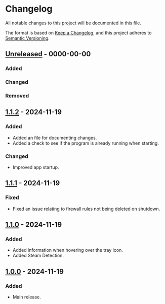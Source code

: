 # Changelog

All notable changes to this project will be documented in this file.

The format is based on [Keep a Changelog](https://keepachangelog.com/en/1.1.0/),
and this project adheres to [Semantic Versioning](https://semver.org/spec/v2.0.0.html).

## [Unreleased] - 0000-00-00
### Added

### Changed

### Removed

## [1.1.2] - 2024-11-19
### Added
- Added an file for documenting changes.
- Added a check to see if the program is already running when starting.

### Changed
- Improved app startup.

## [1.1.1] - 2024-11-19
### Fixed
- Fixed an issue relating to firewall rules not being deleted on shutdown.

## [1.1.0] - 2024-11-19
### Added
- Added information when hovering over the tray icon.
- Added Steam Detection.

## [1.0.0] - 2024-11-19
### Added
- Main release.

[unreleased]: https://github.com/tehtark/Dehumidifier/compare/1.1.2...master
[1.1.2]: https://github.com/tehtark/Dehumidifier/compare/1.1.1...1.1.2
[1.1.1]: https://github.com/tehtark/Dehumidifier/compare/1.1.0...1.1.1
[1.1.0]: https://github.com/tehtark/Dehumidifier/compare/1.0.0...1.1.0
[1.0.0]: https://github.com/tehtark/Dehumidifier/releases/tag/1.0.0
